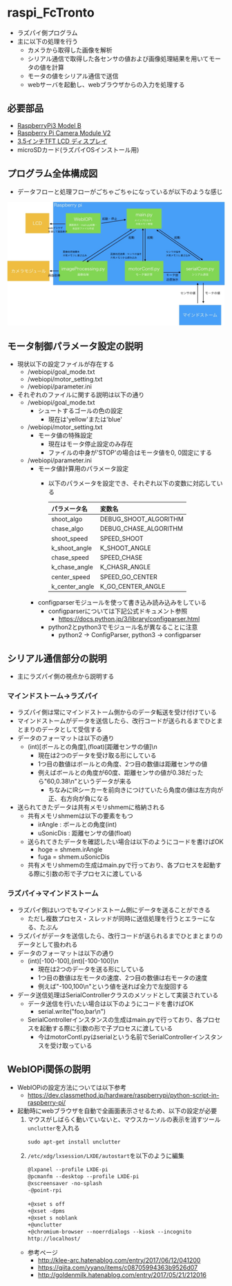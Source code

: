# raspi_FcTronto
- ラズパイ側プログラム
- 主に以下の処理を行う
  - カメラから取得した画像を解析
  - シリアル通信で取得した各センサの値および画像処理結果を用いてモータの値を計算
  - モータの値をシリアル通信で送信
  - webサーバを起動し、webブラウザからの入力を処理する

## 必要部品
- <a href="http://akizukidenshi.com/catalog/g/gM-11425" target="_blank">RaspberryPi3 Model B</a>
- <a href="https://www.amazon.co.jp/gp/product/B01ER2SKFS" target="_blank">Raspberry Pi Camera Module V2</a>
- <a href="https://www.amazon.co.jp/gp/product/B01LXM8NL4" target="_blank">3.5インチTFT LCD ディスプレイ</a>
- microSDカード(ラズパイOSインストール用)

## プログラム全体構成図
- データフローと処理フローがごちゃごちゃになっているが以下のような感じ
    
![component.jpg](https://github.com/FC-TRONTO/raspi_FcTronto/blob/master/pic/component.jpg)

## モータ制御パラメータ設定の説明
- 現状以下の設定ファイルが存在する
  - /webiopi/goal_mode.txt
  - /webiopi/motor_setting.txt
  - /webiopi/parameter.ini
- それぞれのファイルに関する説明は以下の通り
  - /webiopi/goal_mode.txt
    - シュートするゴールの色の設定
      - 現在は'yellow'または'blue'
  - /webiopi/motor_setting.txt
    - モータ値の特殊設定
      - 現在はモータ停止設定のみ存在
      - ファイルの中身が'STOP'の場合はモータ値を0, 0固定にする
  - /webiopi/parameter.ini
    - モータ値計算用のパラメータ設定
      - 以下のパラメータを設定でき、それぞれ以下の変数に対応している

        |パラメータ名|変数名|
        |---|---|
        |shoot_algo|DEBUG_SHOOT_ALGORITHM|
        |chase_algo|DEBUG_CHASE_ALGORITHM|
        |shoot_speed|SPEED_SHOOT|
        |k_shoot_angle|K_SHOOT_ANGLE|
        |chase_speed|SPEED_CHASE|
        |k_chase_angle|K_CHASR_ANGLE|
        |center_speed|SPEED_GO_CENTER|
        |k_center_angle|K_GO_CENTER_ANGLE|
    - configparserモジュールを使って書き込み読み込みをしている
      - configparserについては下記公式ドキュメント参照
        - https://docs.python.jp/3/library/configparser.html
      - python2とpython3でモジュール名が異なることに注意
        - python2 -> ConfigParser, python3 -> configparser

## シリアル通信部分の説明
- 主にラズパイ側の視点から説明する
### マインドストーム→ラズパイ
- ラズパイ側は常にマインドストーム側からのデータ転送を受け付けている
- マインドストームがデータを送信したら、改行コードが送られるまでひとまとまりのデータとして受信する
- データのフォーマットは以下の通り
  - (int)[ボールとの角度],(float)[距離センサの値]\n
    - 現在は2つのデータを受け取る形にしている
    - 1つ目の数値はボールとの角度、2つ目の数値は距離センサの値
    - 例えばボールとの角度が60度、距離センサの値が0.38だったら"60,0.38\n"というデータが来る
      - ちなみにIRシーカーを前向きにつけていたら角度の値は左方向が正、右方向が負になる
- 送られてきたデータは共有メモリshmemに格納される
  - 共有メモリshmemは以下の要素をもつ
    - irAngle : ボールとの角度(int)
    - uSonicDis : 距離センサの値(float)
  - 送られてきたデータを確認したい場合は以下のようにコードを書けばOK
    - hoge = shmem.irAngle
    - fuga = shmem.uSonicDis
  - 共有メモリshmemの生成はmain.pyで行っており、各プロセスを起動する際に引数の形で子プロセスに渡している
### ラズパイ→マインドストーム
- ラズパイ側はいつでもマインドストーム側にデータを送ることができる
  - ただし複数プロセス・スレッドが同時に送信処理を行うとエラーになる、たぶん
- ラズパイがデータを送信したら、改行コードが送られるまでひとまとまりのデータとして扱われる
- データのフォーマットは以下の通り
  - (int)[-100-100],(int)[-100-100]\n
    - 現在は2つのデータを送る形にしている
    - 1つ目の数値は左モータの速度、2つ目の数値は右モータの速度
    - 例えば"-100,100\n"という値を送れば全力で左旋回する
- データ送信処理はSerialControllerクラスのメソッドとして実装されている
  - データ送信を行いたい場合は以下のようにコードを書けばOK
    - serial.write("foo,bar\n")
  - SerialControllerインスタンスの生成はmain.pyで行っており、各プロセスを起動する際に引数の形で子プロセスに渡している
    - 今はmotorContl.pyはserialという名前でSerialControllerインスタンスを受け取っている

## WebIOPi関係の説明
- WebIOPiの設定方法については以下参考
  - https://dev.classmethod.jp/hardware/raspberrypi/python-script-in-raspberry-pi/
- 起動時にwebブラウザを自動で全画面表示させるため、以下の設定が必要
  1. マウスがしばらく動いていないと、マウスカーソルの表示を消すツール`unclutter`を入れる
      ```
      sudo apt-get install unclutter
      ```
  2. `/etc/xdg/lxsession/LXDE/autostart`を以下のように編集
        ```
        @lxpanel --profile LXDE-pi
        @pcmanfm --desktop --profile LXDE-pi
        @xscreensaver -no-splash
        -@point-rpi

        +@xset s off
        +@xset -dpms
        +@xset s noblank
        +@unclutter
        +@chromium-browser --noerrdialogs --kiosk --incognito http://localhost/
        ```
  - 参考ページ
    - http://klee-arc.hatenablog.com/entry/2017/06/12/041200
    - https://qiita.com/yyano/items/c08705994363b9526d07
    - http://goldenmilk.hatenablog.com/entry/2017/05/21/212016